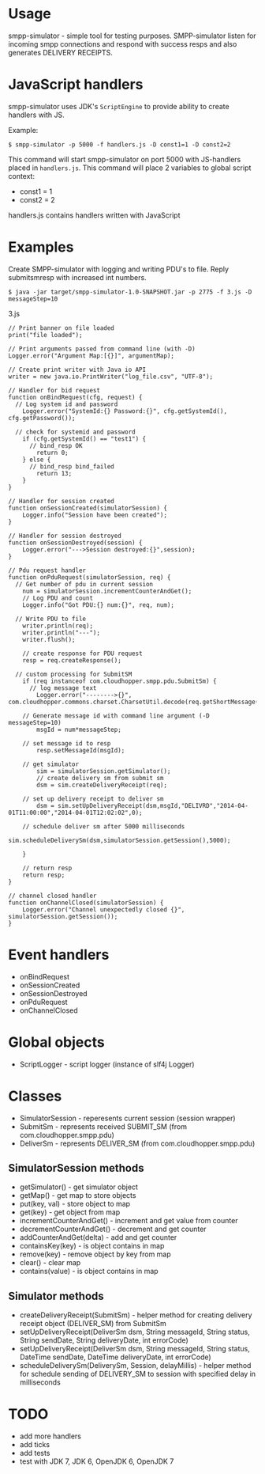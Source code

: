 # Usage

smpp-simulator - simple tool for testing purposes. SMPP-simulator listen for incoming smpp connections and respond with success resps and also generates DELIVERY RECEIPTS. 

# JavaScript handlers

smpp-simulator uses JDK's `ScriptEngine` to provide ability to create handlers with JS.

Example:
```
$ smpp-simulator -p 5000 -f handlers.js -D const1=1 -D const2=2
```

This command will start smpp-simulator on port 5000 with JS-handlers placed in `handlers.js`. This command will place 2 variables to global script context:
 * const1 = 1
 * const2 = 2

handlers.js contains handlers written with JavaScript

# Examples

Create SMPP-simulator with logging and writing PDU's to file. Reply submitsmresp with increased int numbers.

```
$ java -jar target/smpp-simulator-1.0-SNAPSHOT.jar -p 2775 -f 3.js -D messageStep=10
```

3.js

```JS
// Print banner on file loaded
print("file loaded");

// Print arguments passed from command line (with -D)
Logger.error("Argument Map:[{}]", argumentMap);

// Create print writer with Java io API
writer = new java.io.PrintWriter("log_file.csv", "UTF-8");

// Handler for bid request
function onBindRequest(cfg, request) {
  // Log system id and password
	Logger.error("SystemId:{} Password:{}", cfg.getSystemId(), cfg.getPassword());

  // check for systemid and password
	if (cfg.getSystemId() == "test1") {
	  // bind_resp OK
		return 0;
	} else {
	  // bind_resp bind_failed
		return 13;
	}
}

// Handler for session created
function onSessionCreated(simulatorSession) {
	Logger.info("Session have been created");
}

// Handler for session destroyed
function onSessionDestroyed(session) {
	Logger.error("--->Session destroyed:{}",session);
}

// Pdu request handler
function onPduRequest(simulatorSession, req) {
  // Get number of pdu in current session
	num = simulatorSession.incrementCounterAndGet();
	// Log PDU and count
	Logger.info("Got PDU:{} num:{}", req, num);

  // Write PDU to file
	writer.println(req);
	writer.println("---");
	writer.flush();
	
	// create response for PDU request
	resp = req.createResponse();

  // custom processing for SubmitSM
	if (req instanceof com.cloudhopper.smpp.pdu.SubmitSm) {
	  // log message text
		Logger.error("-------->{}", com.cloudhopper.commons.charset.CharsetUtil.decode(req.getShortMessage(),"GSM8"));

    // Generate message id with command line argument (-D messageStep=10)
		msgId = num*messageStep;

    // set message id to resp
		resp.setMessageId(msgId);

    // get simulator
		sim = simulatorSession.getSimulator();
		// create delivery sm from submit sm
		dsm = sim.createDeliveryReceipt(req);

    // set up delivery receipt to deliver sm
		dsm = sim.setUpDeliveryReceipt(dsm,msgId,"DELIVRD","2014-04-01T11:00:00","2014-04-01T12:02:02",0);

    // schedule deliver sm after 5000 milliseconds
		sim.scheduleDeliverySm(dsm,simulatorSession.getSession(),5000);
		
	}
	
	// return resp
	return resp; 
}

// channel closed handler
function onChannelClosed(simulatorSession) {
	Logger.error("Channel unexpectedly closed {}", simulatorSession.getSession());
}
```

# Event handlers

* onBindRequest
* onSessionCreated
* onSessionDestroyed
* onPduRequest
* onChannelClosed

# Global objects

* ScriptLogger - script logger (instance of slf4j Logger)

# Classes

* SimulatorSession - reperesents current session (session wrapper)
* SubmitSm - represents received SUBMIT_SM (from com.cloudhopper.smpp.pdu)
* DeliverSm - represents DELIVER_SM (from com.cloudhopper.smpp.pdu)

## SimulatorSession methods

* getSimulator() - get simulator object
* getMap() - get map to store objects
* put(key, val) - store object to map
* get(key) - get object from map
* incrementCounterAndGet() - increment and get value from counter
* decrementCounterAndGet() - decrement and get counter
* addCounterAndGet(delta) - add and get counter
* containsKey(key) - is object contains in map
* remove(key) - remove object by key from map
* clear() - clear map
* contains(value) - is object contains in map

## Simulator methods

* createDeliveryReceipt(SubmitSm) - helper method for creating delivery receipt object (DELIVER_SM) from SubmitSm
* setUpDeliveryReceipt(DeliverSm dsm, String messageId, String status, String sendDate, String deliveryDate, int errorCode)
* setUpDeliveryReceipt(DeliverSm dsm, String messageId, String status, DateTime sendDate, DateTime deliveryDate, int errorCode)
* scheduleDeliverySm(DeliverySm, Session, delayMillis) - helper method for schedule sending of DELIVERY_SM to session with specified delay in milliseconds


# TODO
* add more handlers
* add ticks
* add tests
* test with JDK 7, JDK 6, OpenJDK 6, OpenJDK 7






